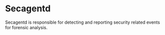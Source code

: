 # Secagentd

Secagentd is responsible for detecting and reporting security related events for forensic analysis.
